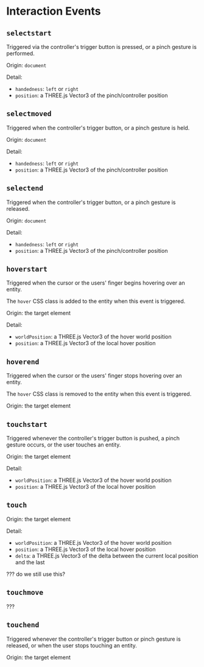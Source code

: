 # Interaction Events

## `selectstart`

Triggered via the controller's trigger button is pressed, or a pinch gesture is performed.

Origin: `document`

Detail:

- `handedness`: `left` or `right`
- `position`: a THREE.js Vector3 of the pinch/controller position

## `selectmoved`

Triggered when the controller's trigger button, or a pinch gesture is held.

Origin: `document`

Detail:

- `handedness`: `left` or `right`
- `position`: a THREE.js Vector3 of the pinch/controller position

## `selectend`

Triggered when the controller's trigger button, or a pinch gesture is released.

Origin: `document`

Detail:

- `handedness`: `left` or `right`
- `position`: a THREE.js Vector3 of the pinch/controller position

## `hoverstart`

Triggered when the cursor or the users' finger begins hovering over an entity.

The `hover` CSS class is added to the entity when this event is triggered.

Origin: the target element

Detail:

- `worldPosition`: a THREE.js Vector3 of the hover world position
- `position`: a THREE.js Vector3 of the local hover position

## `hoverend`

Triggered when the cursor or the users' finger stops hovering over an entity.

The `hover` CSS class is removed to the entity when this event is triggered.

Origin: the target element

## `touchstart`

Triggered whenever the controller's trigger button is pushed, a pinch gesture occurs, or the user touches an entity.

Origin: the target element

Detail:

- `worldPosition`: a THREE.js Vector3 of the hover world position
- `position`: a THREE.js Vector3 of the local hover position

## `touch`

Origin: the target element

Detail:

- `worldPosition`: a THREE.js Vector3 of the hover world position
- `position`: a THREE.js Vector3 of the local hover position
- `delta`: a THREE.js Vector3 of the delta between the current local position and the last

??? do we still use this?

## `touchmove`

???


## `touchend`

Triggered whenever the controller's trigger button or pinch gesture is released, or when the user stops touching an entity.

Origin: the target element
